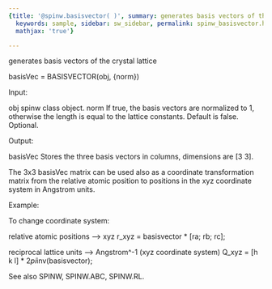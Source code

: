 ```yaml
---
{title: '@spinw.basisvector( )', summary: generates basis vectors of the crystal lattice,
  keywords: sample, sidebar: sw_sidebar, permalink: spinw_basisvector.html, folder: '@spinw',
  mathjax: 'true'}

---
```

generates basis vectors of the crystal lattice
 
basisVec = BASISVECTOR(obj, {norm})
 
Input:
 
obj       spinw class object.
norm      If true, the basis vectors are normalized to 1, otherwise the
          length is equal to the lattice constants. Default is false.
          Optional.
 
Output:
 
basisVec  Stores the three basis vectors in columns, dimensions are 
          [3 3].
 
The 3x3 basisVec matrix can be used also as a coordinate transformation
matrix from the relative atomic position to positions in the xyz
coordinate system in Angstrom units.
 
Example:
 
To change coordinate system:
 
relative atomic positions --> xyz
  r_xyz = basisvector * [ra; rb; rc];
 
reciprocal lattice units --> Angstrom^-1 (xyz coordinate system)
  Q_xyz =  [h k l] * 2*pi*inv(basisvector);
 
See also SPINW, SPINW.ABC, SPINW.RL.
 
